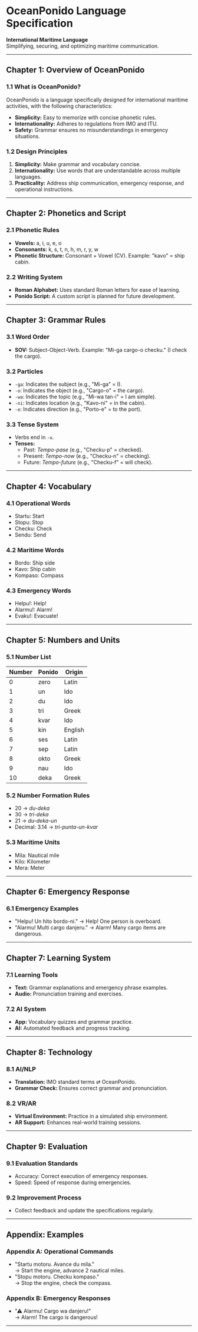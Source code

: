 # **OceanPonido Language Specification**  
**International Maritime Language**  
Simplifying, securing, and optimizing maritime communication.  

---

## **Chapter 1: Overview of OceanPonido**

### **1.1 What is OceanPonido?**  
OceanPonido is a language specifically designed for international maritime activities, with the following characteristics:  
- **Simplicity:** Easy to memorize with concise phonetic rules.  
- **Internationality:** Adheres to regulations from IMO and ITU.  
- **Safety:** Grammar ensures no misunderstandings in emergency situations.  

### **1.2 Design Principles**  
1. **Simplicity:** Make grammar and vocabulary concise.  
2. **Internationality:** Use words that are understandable across multiple languages.  
3. **Practicality:** Address ship communication, emergency response, and operational instructions.

---

## **Chapter 2: Phonetics and Script**

### **2.1 Phonetic Rules**  
- **Vowels:** a, i, u, e, o  
- **Consonants:** k, s, t, n, h, m, r, y, w  
- **Phonetic Structure:** Consonant + Vowel (CV). Example: "kavo" = ship cabin.  

### **2.2 Writing System**  
- **Roman Alphabet:** Uses standard Roman letters for ease of learning.  
- **Ponido Script:** A custom script is planned for future development.  

---

## **Chapter 3: Grammar Rules**

### **3.1 Word Order**  
- **SOV:** Subject-Object-Verb. Example: "Mi-ga cargo-o checku." (I check the cargo).  

### **3.2 Particles**  
- `-ga`: Indicates the subject (e.g., "Mi-ga" = I).  
- `-o`: Indicates the object (e.g., "Cargo-o" = the cargo).  
- `-wa`: Indicates the topic (e.g., "Mi-wa tan-i" = I am simple).  
- `-ni`: Indicates location (e.g., "Kavo-ni" = in the cabin).  
- `-e`: Indicates direction (e.g., "Porto-e" = to the port).  

### **3.3 Tense System**  
- Verbs end in `-u`.  
- **Tenses:**  
  - Past: *Tempo-pase* (e.g., "Checku-p" = checked).  
  - Present: *Tempo-now* (e.g., "Checku-n" = checking).  
  - Future: *Tempo-future* (e.g., "Checku-f" = will check).

---

## **Chapter 4: Vocabulary**

### **4.1 Operational Words**  
- Startu: Start  
- Stopu: Stop  
- Checku: Check  
- Sendu: Send  

### **4.2 Maritime Words**  
- Bordo: Ship side  
- Kavo: Ship cabin  
- Kompaso: Compass  

### **4.3 Emergency Words**  
- Helpu!: Help!  
- Alarmu!: Alarm!  
- Evaku!: Evacuate!  

---

## **Chapter 5: Numbers and Units**

### **5.1 Number List**  
| Number | Ponido | Origin      |  
|--------|--------|-------------|  
| 0      | zero   | Latin       |  
| 1      | un     | Ido         |  
| 2      | du     | Ido         |  
| 3      | tri    | Greek       |  
| 4      | kvar   | Ido         |  
| 5      | kin    | English     |  
| 6      | ses    | Latin       |  
| 7      | sep    | Latin       |  
| 8      | okto   | Greek       |  
| 9      | nau    | Ido         |  
| 10     | deka   | Greek       |  

### **5.2 Number Formation Rules**  
- 20 → *du-deka*  
- 30 → *tri-deka*  
- 21 → *du-deka-un*  
- Decimal: 3.14 → *tri-punta-un-kvar*  

### **5.3 Maritime Units**  
- Mila: Nautical mile  
- Kilo: Kilometer  
- Mera: Meter  

---

## **Chapter 6: Emergency Response**

### **6.1 Emergency Examples**  
- "Helpu! Un hito bordo-ni." → Help! One person is overboard.  
- "Alarmu! Multi cargo danjeru." → Alarm! Many cargo items are dangerous.  

---

## **Chapter 7: Learning System**

### **7.1 Learning Tools**  
- **Text:** Grammar explanations and emergency phrase examples.  
- **Audio:** Pronunciation training and exercises.  

### **7.2 AI System**  
- **App:** Vocabulary quizzes and grammar practice.  
- **AI:** Automated feedback and progress tracking.  

---

## **Chapter 8: Technology**

### **8.1 AI/NLP**  
- **Translation:** IMO standard terms ⇄ OceanPonido.  
- **Grammar Check:** Ensures correct grammar and pronunciation.  

### **8.2 VR/AR**  
- **Virtual Environment:** Practice in a simulated ship environment.  
- **AR Support:** Enhances real-world training sessions.  

---

## **Chapter 9: Evaluation**

### **9.1 Evaluation Standards**  
- Accuracy: Correct execution of emergency responses.  
- Speed: Speed of response during emergencies.  

### **9.2 Improvement Process**  
- Collect feedback and update the specifications regularly.  

---

## **Appendix: Examples**

### **Appendix A: Operational Commands**  
- "Startu motoru. Avance du mila."  
  → Start the engine, advance 2 nautical miles.  
- "Stopu motoru. Checku kompaso."  
  → Stop the engine, check the compass.  

### **Appendix B: Emergency Responses**  
- "⚠ Alarmu! Cargo wa danjeru!"  
  → Alarm! The cargo is dangerous!  

---
